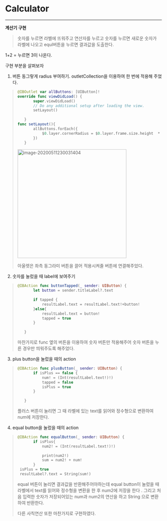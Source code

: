 # Calculator

---------

**계산기 구현**

>숫자를 누르면 라벨에 뜨워주고 연산자를 누르고 숫자를 누르면 새로운 숫자가 라벨에 나오고 equl버튼을 누르면 결과값을 도출한다. 


1+2 = 누르면 3이 나온다. 

구현 부분을 살펴보자

1. 버튼 동그랗게 radius 부여하기. outletCollection을 이용하여 한 번에 적용해 주었다. 

>```swift
>@IBOutlet var allButtons: [UIButton]!
>override func viewDidLoad() {
>        super.viewDidLoad()
>        // Do any additional setup after loading the view.
>        setLayout()
>        
>    }
>func setLayout(){
>        allButtons.forEach({
>            $0.layer.cornerRadius = $0.layer.frame.size.height  * 0.44
>        })
>    }
>```
>
><img width="350" alt="image-20200511230031404" src="https://user-images.githubusercontent.com/49120090/81570213-3dab9f80-93db-11ea-957b-40c7f26b88f0.png">
>
>아울렛은 좌측 동그라미 버튼을 끌어 적용시켜줄 버튼에 연결해주었다. 

2. 숫자를 눌렀을 때 label에 보여주기

>```swift
>@IBAction func buttonTapped(_ sender: UIButton) {
>        let button = sender.titleLabel?.text
>        
>        if tapped {
>            resultLabel.text = resultLabel.text!+button!
>        }else{
>            resultLabel.text = button!
>            tapped = true
>        }
>        
>    }
>```
>
>마찬가지로 func 옆의 버튼을 이용하여 숫자 버튼만 적용해주어 숫자 버튼을 누른 경우만 띄워주도록 해주었다. 

3. plus button을 눌렀을 때의 action

>```swift
>@IBAction func plusButton(_ sender: UIButton) {
>        if isPlus == false {
>            num! = (Int(resultLabel.text!)!)
>            tapped = false
>            isPlus = true
>        }
>        
>    }
>```
>
>플러스 버튼이 눌리면 그 때 라벨에 있는 text를 읽어와 정수형으로 변환하여 num에 저장한다. 

4. equal button을 눌렀을 때의 action

>```swift
>@IBAction func equalButton(_ sender: UIButton) {
>        if isPlus{
>            num2! = (Int(resultLabel.text!)!)
>            
>            print(num2!)
>            sum = num2! + num!
>        }
>  isPlus = true
>  resultLabel?.text = String(sum!)
>```
>
>equal 버튼이 눌리면 결과값을 반환해주어야하는데 equal button이 눌렸을 때 라벨에서 text를 읽어와 정수형을 변환을 한 후 num2에 저장을 한다 . 그리고 처음 입력한 숫자가 저장되어있는 num과 num2의 연산을 하고 String 으로 변환하여 반환한다. 
>
>다른 사칙연산 또한 마찬가지로 구현하였다. 




